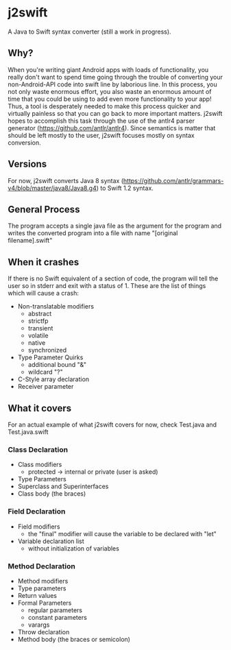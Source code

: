 # j2swift

A Java to Swift syntax converter (still a work in progress).

## Why?

When you're writing giant Android apps with loads of functionality, you really don't want to spend time going through the trouble of converting your non-Android-API code into swift line by laborious line. In this process, you not only waste enormous effort, you also waste an enormous amount of time that you could be using to add even more functionality to your app! Thus, a tool is desperately needed to make this process quicker and virtually painless so that you can go back to more important matters. j2swift hopes to accomplish this task through the use of the antlr4 parser generator (https://github.com/antlr/antlr4). Since semantics is matter that should be left mostly to the user, j2swift focuses mostly on syntax conversion.

## Versions

For now, j2swift converts Java 8 syntax (https://github.com/antlr/grammars-v4/blob/master/java8/Java8.g4) to Swift 1.2 syntax.

## General Process
The program accepts a single java file as the argument for the program and writes the converted program into a file with name "[original filename].swift"

## When it crashes
If there is no Swift equivalent of a section of code, the program will tell the user so in stderr and exit with a status of 1. These are the list of things which will cause a crash:
* Non-translatable modifiers
	* abstract
	* strictfp
	* transient
	* volatile
	* native
	* synchronized
* Type Parameter Quirks
	* additional bound "&"
	* wildcard "?"
* C-Style array declaration
* Receiver parameter

## What it covers
For an actual example of what j2swift covers for now, check Test.java and Test.java.swift

### Class Declaration
* Class modifiers
	* protected	-> internal or private (user is asked)
* Type Parameters
* Superclass and Superinterfaces
* Class body (the braces)

### Field Declaration
* Field modifiers
	* the "final" modifier will cause the variable to be declared with "let"
* Variable declaration list
	* without initialization of variables

### Method Declaration
* Method modifiers
* Type parameters
* Return values
* Formal Parameters
	* regular parameters
	* constant parameters
	* varargs
* Throw declaration
* Method body (the braces or semicolon)
